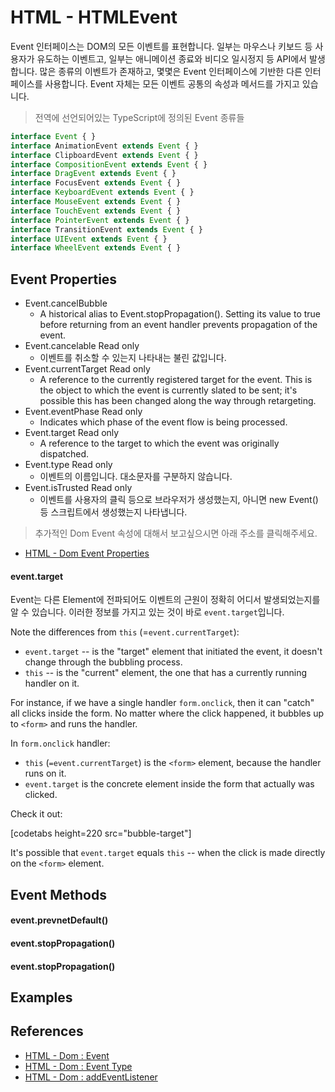 # HTML - HTMLEvent

Event 인터페이스는 DOM의 모든 이벤트를 표현합니다.
일부는 마우스나 키보드 등 사용자가 유도하는 이벤트고, 일부는 애니메이션 종료와 비디오 일시정지 등 API에서 발생합니다.
많은 종류의 이벤트가 존재하고, 몇몇은 Event 인터페이스에 기반한 다른 인터페이스를 사용합니다. Event 자체는 모든 이벤트 공통의 속성과 메서드를 가지고 있습니다.

> 전역에 선언되어있는 TypeScript에 정의된 Event 종류들

```ts
interface Event { }
interface AnimationEvent extends Event { }
interface ClipboardEvent extends Event { }
interface CompositionEvent extends Event { }
interface DragEvent extends Event { }
interface FocusEvent extends Event { }
interface KeyboardEvent extends Event { }
interface MouseEvent extends Event { }
interface TouchEvent extends Event { }
interface PointerEvent extends Event { }
interface TransitionEvent extends Event { }
interface UIEvent extends Event { }
interface WheelEvent extends Event { }
```

## Event Properties
- Event.cancelBubble
	- A historical alias to Event.stopPropagation(). Setting its value to true before returning from an event handler prevents propagation of the event.
- Event.cancelable Read only
	- 이벤트를 취소할 수 있는지 나타내는 불린 값입니다.
- Event.currentTarget Read only
	- A reference to the currently registered target for the event. This is the object to which the event is currently slated to be sent; it's possible this has been changed along the way through retargeting.
- Event.eventPhase Read only
	- Indicates which phase of the event flow is being processed.
- Event.target Read only
	- A reference to the target to which the event was originally dispatched.
- Event.type Read only
	- 이벤트의 이름입니다. 대소문자를 구분하지 않습니다.
- Event.isTrusted Read only
	- 이벤트를 사용자의 클릭 등으로 브라우저가 생성했는지, 아니면 new Event() 등 스크립트에서 생성했는지 나타냅니다.

> 추가적인 Dom Event 속성에 대해서 보고싶으시면 아래 주소를 클릭해주세요.
- [HTML - Dom Event Properties](https://developer.mozilla.org/ko/docs/Web/API/Event#Properties)

#### event.target
Event는 다른 Element에 전파되어도 이벤트의 근원이 정확히 어디서 발생되었는지를 알 수 있습니다. 이러한 정보를 가지고 있는 것이 바로 `event.target`입니다.

Note the differences from `this` (=`event.currentTarget`):
- `event.target` -- is the "target" element that initiated the event, it doesn't change through the bubbling process.
- `this` -- is the "current" element, the one that has a currently running handler on it.

For instance, if we have a single handler `form.onclick`, then it can "catch" all clicks inside the form. No matter where the click happened, it bubbles up to `<form>` and runs the handler.

In `form.onclick` handler:

- `this` (`=event.currentTarget`) is the `<form>` element, because the handler runs on it.
- `event.target` is the concrete element inside the form that actually was clicked.

Check it out:

[codetabs height=220 src="bubble-target"]

It's possible that `event.target` equals `this` -- when the click is made directly on the `<form>` element.


## Event Methods
#### event.prevnetDefault()
#### event.stopPropagation()
#### event.stopPropagation()

## Examples
<script async src="//jsfiddle.net/SHun10114/bwtp6vh9/embed/js,html,result/"></script>

## References
- [HTML - Dom : Event](https://developer.mozilla.org/ko/docs/Web/API/Event)
- [HTML - Dom : Event Type](https://developer.mozilla.org/en-US/docs/Web/Events)
- [HTML - Dom : addEventListener](https://developer.mozilla.org/ko/docs/Web/API/EventTarget/addEventListener)
